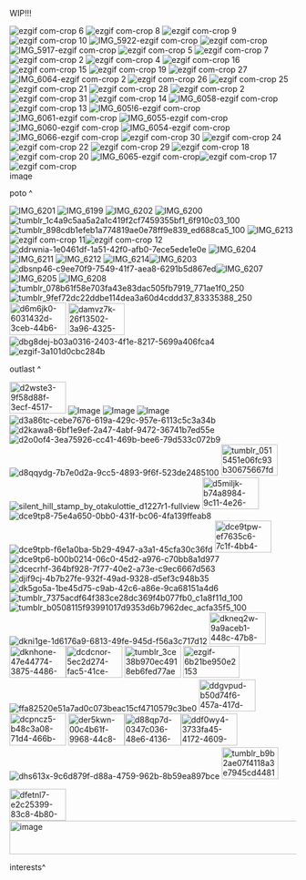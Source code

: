 WIP!!!



![ezgif com-crop 6](https://github.com/user-attachments/assets/78627f35-2657-44a3-b334-469203ef9240)
![ezgif com-crop 8](https://github.com/user-attachments/assets/1759742b-28b0-473e-b484-c86005440bc8)
![ezgif com-crop 9](https://github.com/user-attachments/assets/973615e7-34e0-43c3-bdbe-9134d04b5cda)
![ezgif com-crop 10](https://github.com/user-attachments/assets/5b1a3739-23dd-47c5-b21f-f1e2b3deae48)
![IMG_5922-ezgif com-crop](https://github.com/user-attachments/assets/10c9c82d-2e5f-4ab7-9c25-b53307260072)
![ezgif com-crop](https://github.com/user-attachments/assets/ecd6189f-70be-4cb3-bbdf-090392c53448)
![IMG_5917-ezgif com-crop](https://github.com/user-attachments/assets/02880c96-638a-4bb5-8c29-d912c9e0f429)
![ezgif com-crop 5](https://github.com/user-attachments/assets/560a315b-5d60-4e35-9b09-36f05ecfedac)
![ezgif com-crop 7](https://github.com/user-attachments/assets/9840afe2-7f30-4753-bc5c-9bfb81feb64d)
![ezgif com-crop 2](https://github.com/user-attachments/assets/901aa7da-419a-4851-a49f-7aae044e0fdb)
![ezgif com-crop 4](https://github.com/user-attachments/assets/7c878b35-37fc-4388-b445-6aab1c4cd4b6)
![ezgif com-crop 16](https://github.com/user-attachments/assets/94c727f7-16a4-4d2b-b44e-afdc02eeb995)
![ezgif com-crop 15](https://github.com/user-attachments/assets/af27506b-9aa1-4aec-a464-795a3cda2172)
![ezgif com-crop 19](https://github.com/user-attachments/assets/0f2b8f26-59e1-4630-a2ca-61831efbb52a)
![ezgif com-crop 27](https://github.com/user-attachments/assets/d04b6eab-d362-4880-a2e0-5e6756b6c4a7)
![IMG_6064-ezgif com-crop 2](https://github.com/user-attachments/assets/e42c955b-e5f6-424a-a657-d07c946c71b1)
![ezgif com-crop 26](https://github.com/user-attachments/assets/7f10abfb-5280-4dab-a7f8-36eca07c2583)
![ezgif com-crop 25](https://github.com/user-attachments/assets/42285c9c-18c1-4632-b566-21e8833046f3)
![ezgif com-crop 21](https://github.com/user-attachments/assets/c7ed7c82-6a88-4819-8c70-d98d3a7230d6)
![ezgif com-crop 28](https://github.com/user-attachments/assets/63edd50a-cafc-4300-97d1-6749b63a2e7e)
![ezgif com-crop 2](https://github.com/user-attachments/assets/7e1f1589-b59c-4e33-8c60-8c2f26b8923d)
![ezgif com-crop 31](https://github.com/user-attachments/assets/9c1af7fe-1e04-4be6-976e-185f9950f98f)
![ezgif com-crop 14](https://github.com/user-attachments/assets/4e39d42a-4344-4bbe-b6cc-30578745e5fa)
![IMG_6058-ezgif com-crop](https://github.com/user-attachments/assets/97049a0a-c5ae-4271-a4a6-8faa9fd89775)
![ezgif com-crop 13](https://github.com/user-attachments/assets/4af5566c-8c97-4a5b-b323-2d53a5349775)
![IMG_605!6-ezgif com-crop](https://github.com/user-attachments/assets/6aab4ae8-9125-45b2-9f2d-61cd42e0ab7f)
![IMG_6061-ezgif com-crop](https://github.com/user-attachments/assets/dc3de8d1-8302-415b-bd9d-f441efd1ff9e)
![IMG_6055-ezgif com-crop](https://github.com/user-attachments/assets/e5793c83-d2a4-4148-903a-4167646fb2a7)![IMG_6060-ezgif com-crop](https://github.com/user-attachments/assets/541fb539-bc6d-408f-85c9-df6f3caa0d70)
![IMG_6054-ezgif com-crop](https://github.com/user-attachments/assets/5bb17e14-e37b-409d-9241-7303117c7260)
![IMG_6066-ezgif com-crop](https://github.com/user-attachments/assets/99e91d97-792e-425a-9a30-5e16027f244a)
![ezgif com-crop 30](https://github.com/user-attachments/assets/409fa0b6-0990-4dba-8ca1-4d0dbed3fda0)
![ezgif com-crop 24](https://github.com/user-attachments/assets/acb1a87f-6fc4-49dc-92a9-1e07b14654e4)
![ezgif com-crop 22](https://github.com/user-attachments/assets/401e0f48-c02b-4248-9056-eec483a41d06)
![ezgif com-crop 29](https://github.com/user-attachments/assets/d8cc80a3-937e-4259-928f-11ba602437d7)
![ezgif com-crop 18](https://github.com/user-attachments/assets/d535b7ea-c433-4407-a8a7-774b3b96e9e6)
![ezgif com-crop 20](https://github.com/user-attachments/assets/7aeb4233-a2d3-431d-b9ed-9b3825af5dd8)
![IMG_6065-ezgif com-crop](https://github.com/user-attachments/assets/26748c47-ecb3-4b19-b699-357714dbee53)![ezgif com-crop 17](https://github.com/user-attachments/assets/5713215e-58c3-4a9b-b76c-712212d5ff8c)
![ezgif com-crop](https://github.com/user-attachments/assets/d965f6c5-3c35-4f0c-be61-ba5fc846e373)
<img width="3000" height="16" alt="image" src="https://github.com/user-attachments/assets/8e5967af-c15e-468d-afcc-00ca97f82f02" />

poto ^

![IMG_6201](https://github.com/user-attachments/assets/9bb4435a-e34e-4cbb-ac13-4b45179a7b6f)
![IMG_6199](https://github.com/user-attachments/assets/3e257eb1-7a3d-40be-87a4-7ac85a8a671e)
![IMG_6202](https://github.com/user-attachments/assets/772c6ad0-6641-4acf-acc9-1d125be25b16)
![IMG_6200](https://github.com/user-attachments/assets/cc2291ee-eca4-4ac3-b3e8-eadb369614dd)![tumblr_1c4a9c5aa5a2a1c419f2cf7459355bf1_6f910c03_100](https://github.com/user-attachments/assets/21bc4d58-6557-495a-a115-1c13c1cce5ee)
![tumblr_898cdb1efeb1a774819ae0e78ff9e839_ed688ca5_100](https://github.com/user-attachments/assets/de41b432-1674-4c41-b1eb-f87dabef8e1a)
![IMG_6213](https://github.com/user-attachments/assets/09949f47-8e3e-4af8-8555-334dfb8bc308)![ezgif com-crop 11](https://github.com/user-attachments/assets/828af832-c2fc-4ea7-a8c5-c681bad50df0)![ezgif com-crop 12](https://github.com/user-attachments/assets/f85cc5ae-1a80-4b04-a0b3-82d720a3e42b)
![ddrwnia-1e0461df-1a51-42f0-afb0-7ece5ede1e0e](https://github.com/user-attachments/assets/27d76a62-1af5-4de5-b2e9-93a2fc73ed1d)
![IMG_6204](https://github.com/user-attachments/assets/44eb8a83-76f7-4d52-a780-667f315f0fe2)
![IMG_6211](https://github.com/user-attachments/assets/666bd891-97b2-4090-a09e-d4d5b1d70dad)
 ![IMG_6212](https://github.com/user-attachments/assets/48e3b2a2-5062-4226-9eec-4ab5ac97a2ae)
![IMG_6214](https://github.com/user-attachments/assets/795fe5bd-1359-440b-8f9a-00ac82095730)![IMG_6203](https://github.com/user-attachments/assets/cd2731bb-56a8-4adf-8799-cb3d24158c4a)![dbsnp46-c9ee70f9-7549-41f7-aea8-6291b5d867ed](https://github.com/user-attachments/assets/95190df7-449e-4fd0-aa21-1725e6edccfb)![IMG_6207](https://github.com/user-attachments/assets/d594e435-8fa2-4a34-b75f-7e873f7f5ac7)
![IMG_6205](https://github.com/user-attachments/assets/50d1222a-9355-47b6-a275-2e187787825a)
![IMG_6208](https://github.com/user-attachments/assets/3f790872-0352-4cdc-af82-0fed9e5d0f9b) ![tumblr_078b61f58e703fa43e83dac505fb7919_771ae1f0_250](https://github.com/user-attachments/assets/26cff907-80e8-4c97-8dc8-4de7d51edb14)
 ![tumblr_9fef72dc22ddbe114dea3a60d4cddd37_83335388_250](https://github.com/user-attachments/assets/da340f35-8989-4701-8a52-d91cda29041d)
<img width="99" height="57" alt="d6m6jk0-6031432d-3ceb-44b6-8a38-3a05ede7618c" src="https://github.com/user-attachments/assets/1439f357-9d8e-4454-9450-377c55419bca" />  <img width="99" height="56" alt="damvz7k-26f13502-3a96-4325-aecb-4dde39b67814" src="https://github.com/user-attachments/assets/aa8e398b-5da0-4f83-a0d9-bb4673a6fa99" />
   ![dbg8dej-b03a0316-2403-4f1e-8217-5699a406fca4](https://github.com/user-attachments/assets/2e753df9-c38f-40ea-9182-4183f39485aa) 
![ezgif-3a101d0cbc284b](https://github.com/user-attachments/assets/d1b7a08b-9fdb-49e9-9537-d7616d1d73b2)

outlast ^

<img width="99" height="56" alt="d2wste3-9f58d88f-3ecf-4517-8435-2edf8d59f9be" src="https://github.com/user-attachments/assets/5b2d72e3-3428-4231-9c0b-ae7a9b6eabdc" />   ![Image](https://github.com/user-attachments/assets/77dec6ab-0560-425e-87a4-fb4162fbbd9f)
![Image](https://github.com/user-attachments/assets/0bca4b92-fb30-4266-bf12-e1c15821977d)
![Image](https://github.com/user-attachments/assets/bfbc01ae-2482-4ac2-8b6b-0e32747f2981)
![d3a86tc-cebe7676-619a-429c-957e-6113c5c3a34b](https://github.com/user-attachments/assets/50f21e30-38b6-4eda-96c2-a2944c7ea44c)![d2kawa8-6bf1e9ef-2a47-4abf-9472-36741b7ed55e](https://github.com/user-attachments/assets/ce414f81-33d9-449c-92b9-67de441ca914)![d2o0of4-3ea75926-cc41-469b-bee6-79d533c072b9](https://github.com/user-attachments/assets/b156d5c0-ff33-4bfa-b1e1-9aafc1448cd9)![d8qqydg-7b7e0d2a-9cc5-4893-9f6f-523de2485100](https://github.com/user-attachments/assets/df1d6f34-7446-4a14-b555-8246e58b07a2)
<img width="99" height="55" alt="tumblr_0515451e06fc93b30675667fd567b9cd_69a02a00_100" src="https://github.com/user-attachments/assets/72e55e1b-f680-4e94-a6b8-e4db3fb2e40c" />
![silent_hill_stamp_by_otakulottie_d1227r1-fullview](https://github.com/user-attachments/assets/ff2bc0f9-304f-4f06-a477-8e864bf522b3)
<img width="99" height="56" alt="d5miljk-b74a8984-9c11-4e26-a7eb-e654f4cf8131" src="https://github.com/user-attachments/assets/36cc2c70-760d-4b13-ad2f-30187d0f1c74" />![dce9tp8-75e4a650-0bb0-431f-bc06-4fa139ffeab8](https://github.com/user-attachments/assets/4babdc4d-b29d-4a09-ab88-580b24716dc7)![dce9tpb-f6e1a0ba-5b29-4947-a3a1-45cfa30c36fd](https://github.com/user-attachments/assets/40e9329c-3627-40a1-9218-00ab6491cf94)
<img width="99" height="56" alt="dce9tpw-ef7635c6-7c1f-4bb4-947d-139191cf23d3" src="https://github.com/user-attachments/assets/4f7d306d-839d-40f3-808b-91c6f93459a2" />
![dce9tp6-b00b0214-06c0-45d2-a976-c70bb8a1d977](https://github.com/user-attachments/assets/72145f9e-a72c-4a04-ab93-6527c80b4b8d)
![dcecrhf-364bf928-7f77-40e2-a73e-c9ec6667d563](https://github.com/user-attachments/assets/3ab0c63f-a08f-4e08-b7cd-82c6acdb285a) 
![djif9cj-4b7b27fe-932f-49ad-9328-d5ef3c948b35](https://github.com/user-attachments/assets/a088db58-d3fc-4886-aa7f-dc50e1a89637)
![dk5go5a-1be45d75-c9ab-42c6-a86e-9ca68151a4d6](https://github.com/user-attachments/assets/d7547664-4e2f-426b-ab1e-dabb208812cc)
![tumblr_7375acdf64f383ce28dc369f4b077fb0_c1a8f11d_100](https://github.com/user-attachments/assets/41741d28-c7f0-40a5-b1ed-a3ceb4986681)
![tumblr_b0508115f93991017d9353d6b7962dec_acfa35f5_100](https://github.com/user-attachments/assets/5763673f-1570-4b2d-b5c3-d9fd8f0de99b)
![dkni1ge-1d6176a9-6813-49fe-945d-f56a3c717d12](https://github.com/user-attachments/assets/e1b1fb97-19ee-42df-9074-c4ed907572cf)
<img width="99" height="56" alt="dkneq2w-9a9aceb1-448c-47b8-ac4c-172fa5a7b4e6" src="https://github.com/user-attachments/assets/10114c43-ddde-4ccd-8ce3-8c9507ff5cfb" /><img width="99" height="56" alt="dknhone-47e44774-3875-4486-bf7e-1da5f2d32ed5" src="https://github.com/user-attachments/assets/1493a749-6ef7-4b28-a8fd-f05ddc964e87" /><img width="99" height="56" alt="dcdcnor-5ec2d274-fac5-41ce-a108-bd7364adb9bc" src="https://github.com/user-attachments/assets/debaea9e-25ee-4f66-9d0f-b28054a91945" />
<img width="99" height="56" alt="tumblr_3ce38b970ec4918eb6fed77aea42d4c9_4ad4e4a7_100" src="https://github.com/user-attachments/assets/4af0b8d7-d899-425b-96f4-4286dd6193b6" />
<img width="99" height="56" alt="ezgif-6b21be950e2153" src="https://github.com/user-attachments/assets/bfc45e59-ad99-4ca1-9dca-f8dfd9d9eb5a" />
![ffa82520e51a7ad0c073beac15cf4710579c3be0](https://github.com/user-attachments/assets/dc10bc88-517f-469e-9fdd-e43a505e7248)
<img width="99" height="56" alt="ddgvpud-b50d74f6-457a-417d-bcd5-702915b83e1e" src="https://github.com/user-attachments/assets/b9e86172-52a6-4906-93be-5a224d721fbf" />
<img width="99" height="57" alt="dcpncz5-b48c3a08-71d4-466b-a9ec-eb8198152f3b" src="https://github.com/user-attachments/assets/c115166d-32a1-4117-b946-fe655960c898" />
<img width="99" height="56" alt="der5kwn-00c4b61f-9968-44c8-bf53-a2a63b9dca85" src="https://github.com/user-attachments/assets/c3cf2b05-1d01-4623-b456-5815f8e8424d" /><img width="99" height="56" alt="d88qp7d-0347c036-48e6-4136-846a-1349e13e8a68" src="https://github.com/user-attachments/assets/7a3b2e26-7e99-4e9d-b018-9137c12739bc" /><img width="99" height="56" alt="ddf0wy4-3733fa45-4172-4609-ab6e-305dc6a16f80" src="https://github.com/user-attachments/assets/8bfd4c0d-46ae-4c56-a078-ba01914699f1" />
![dhs613x-9c6d879f-d88a-4759-962b-8b59ea897bce](https://github.com/user-attachments/assets/fbf1352e-51ea-4c86-bfa9-1a50fc1cbfc0)
<img width="99" height="56" alt="tumblr_b9b2ae07f4118a3e7945cd44811a383b_63345c20_100" src="https://github.com/user-attachments/assets/ad27960d-7741-4af2-9f0d-443203b8d123" />

<img width="99" height="56" alt="dfetnl7-e2c25399-83c8-4b80-8d48-a1ca699d7e93" src="https://github.com/user-attachments/assets/ab796679-6495-4c54-a065-950efcc780ee" />



<img width="1920" height="59" alt="image" src="https://github.com/user-attachments/assets/313afe45-2629-4aab-9470-1ee506fbbecd" />

interests^
